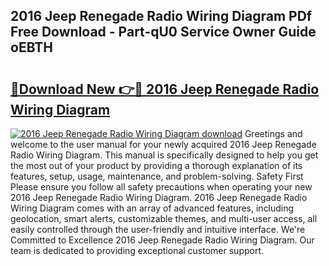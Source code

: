 ## 2016 Jeep Renegade Radio Wiring Diagram PDf Free Download - Part-qU0 Service Owner Guide oEBTH

# <h2><a href="http://dfjc9m.blite.top/?on=2016+Jeep+Renegade+Radio+Wiring+Diagram">🔗Download New 👉🔴 2016 Jeep Renegade Radio Wiring Diagram</a></h2>

[![2016 Jeep Renegade Radio Wiring Diagram download](https://i.imgur.com/lujVjoI.png)](http://dfjc9m.blite.top/?on=2016+Jeep+Renegade+Radio+Wiring+Diagram)
Greetings and welcome to the user manual for your newly acquired 2016 Jeep Renegade Radio Wiring Diagram. This manual is specifically designed to help you get the most out of your product by providing a thorough explanation of its features, setup, usage, maintenance, and problem-solving. Safety First Please ensure you follow all safety precautions when operating your new 2016 Jeep Renegade Radio Wiring Diagram. 2016 Jeep Renegade Radio Wiring Diagram comes with an array of advanced features, including geolocation, smart alerts, customizable themes, and multi-user access, all easily controlled through the user-friendly and intuitive interface. We're Committed to Excellence 2016 Jeep Renegade Radio Wiring Diagram. Our team is dedicated to providing exceptional customer support.

